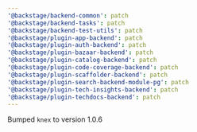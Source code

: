 ```yaml
---
'@backstage/backend-common': patch
'@backstage/backend-tasks': patch
'@backstage/backend-test-utils': patch
'@backstage/plugin-app-backend': patch
'@backstage/plugin-auth-backend': patch
'@backstage/plugin-bazaar-backend': patch
'@backstage/plugin-catalog-backend': patch
'@backstage/plugin-code-coverage-backend': patch
'@backstage/plugin-scaffolder-backend': patch
'@backstage/plugin-search-backend-module-pg': patch
'@backstage/plugin-tech-insights-backend': patch
'@backstage/plugin-techdocs-backend': patch
---
```


Bumped `knex` to version 1.0.6
